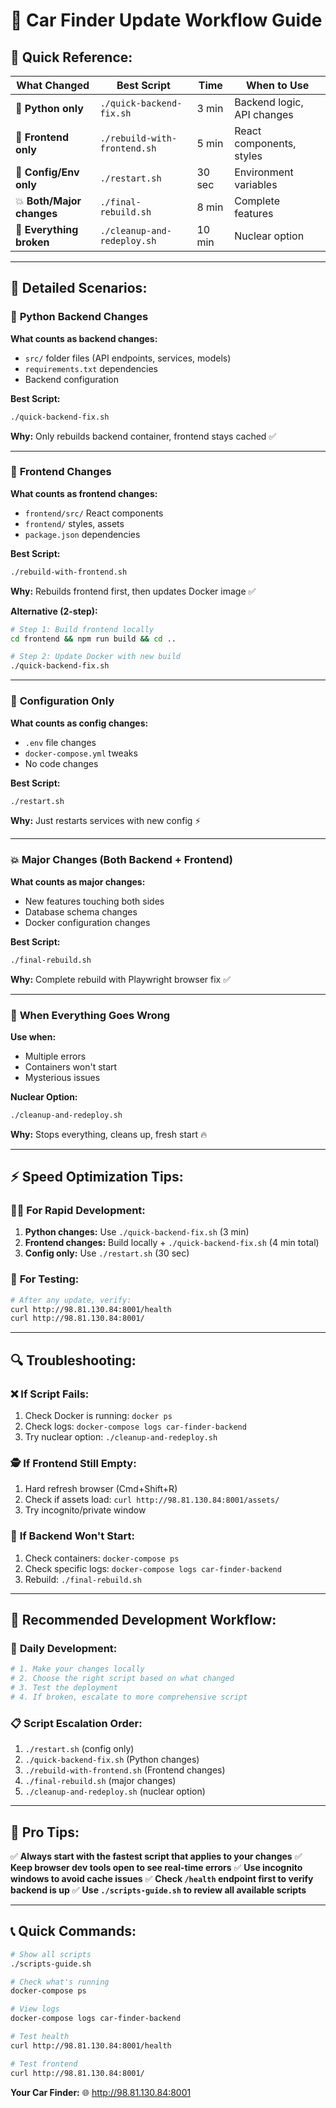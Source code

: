 # 🔄 Car Finder Update Workflow Guide

## 🎯 **Quick Reference:**

| **What Changed** | **Best Script** | **Time** | **When to Use** |
|------------------|----------------|----------|-----------------|
| 🐍 **Python only** | `./quick-backend-fix.sh` | 3 min | Backend logic, API changes |
| 🎨 **Frontend only** | `./rebuild-with-frontend.sh` | 5 min | React components, styles |
| 🔧 **Config/Env only** | `./restart.sh` | 30 sec | Environment variables |
| 💥 **Both/Major changes** | `./final-rebuild.sh` | 8 min | Complete features |
| 🧹 **Everything broken** | `./cleanup-and-redeploy.sh` | 10 min | Nuclear option |

---

## 📝 **Detailed Scenarios:**

### 🐍 **Python Backend Changes**
**What counts as backend changes:**
- `src/` folder files (API endpoints, services, models)
- `requirements.txt` dependencies
- Backend configuration

**Best Script:**
```bash
./quick-backend-fix.sh
```
**Why:** Only rebuilds backend container, frontend stays cached ✅

---

### 🎨 **Frontend Changes**
**What counts as frontend changes:**
- `frontend/src/` React components
- `frontend/` styles, assets
- `package.json` dependencies

**Best Script:**
```bash
./rebuild-with-frontend.sh
```
**Why:** Rebuilds frontend first, then updates Docker image ✅

**Alternative (2-step):**
```bash
# Step 1: Build frontend locally
cd frontend && npm run build && cd ..

# Step 2: Update Docker with new build
./quick-backend-fix.sh
```

---

### 🔧 **Configuration Only**
**What counts as config changes:**
- `.env` file changes
- `docker-compose.yml` tweaks
- No code changes

**Best Script:**
```bash
./restart.sh
```
**Why:** Just restarts services with new config ⚡

---

### 💥 **Major Changes (Both Backend + Frontend)**
**What counts as major changes:**
- New features touching both sides
- Database schema changes
- Docker configuration changes

**Best Script:**
```bash
./final-rebuild.sh
```
**Why:** Complete rebuild with Playwright browser fix ✅

---

### 🧹 **When Everything Goes Wrong**
**Use when:**
- Multiple errors
- Containers won't start
- Mysterious issues

**Nuclear Option:**
```bash
./cleanup-and-redeploy.sh
```
**Why:** Stops everything, cleans up, fresh start 🔥

---

## ⚡ **Speed Optimization Tips:**

### 🏃‍♂️ **For Rapid Development:**
1. **Python changes:** Use `./quick-backend-fix.sh` (3 min)
2. **Frontend changes:** Build locally + `./quick-backend-fix.sh` (4 min total)
3. **Config only:** Use `./restart.sh` (30 sec)

### 🧪 **For Testing:**
```bash
# After any update, verify:
curl http://98.81.130.84:8001/health
curl http://98.81.130.84:8001/
```

---

## 🔍 **Troubleshooting:**

### ❌ **If Script Fails:**
1. Check Docker is running: `docker ps`
2. Check logs: `docker-compose logs car-finder-backend`
3. Try nuclear option: `./cleanup-and-redeploy.sh`

### 🕵️ **If Frontend Still Empty:**
1. Hard refresh browser (Cmd+Shift+R)
2. Check if assets load: `curl http://98.81.130.84:8001/assets/`
3. Try incognito/private window

### 🚨 **If Backend Won't Start:**
1. Check containers: `docker-compose ps`
2. Check specific logs: `docker-compose logs car-finder-backend`
3. Rebuild: `./final-rebuild.sh`

---

## 🎯 **Recommended Development Workflow:**

### 🔄 **Daily Development:**
```bash
# 1. Make your changes locally
# 2. Choose the right script based on what changed
# 3. Test the deployment
# 4. If broken, escalate to more comprehensive script
```

### 📋 **Script Escalation Order:**
1. `./restart.sh` (config only)
2. `./quick-backend-fix.sh` (Python changes)
3. `./rebuild-with-frontend.sh` (Frontend changes)
4. `./final-rebuild.sh` (major changes)
5. `./cleanup-and-redeploy.sh` (nuclear option)

---

## 🚀 **Pro Tips:**

✅ **Always start with the fastest script that applies to your changes**
✅ **Keep browser dev tools open to see real-time errors**
✅ **Use incognito windows to avoid cache issues**
✅ **Check `/health` endpoint first to verify backend is up**
✅ **Use `./scripts-guide.sh` to review all available scripts**

---

## 📞 **Quick Commands:**

```bash
# Show all scripts
./scripts-guide.sh

# Check what's running
docker-compose ps

# View logs
docker-compose logs car-finder-backend

# Test health
curl http://98.81.130.84:8001/health

# Test frontend
curl http://98.81.130.84:8001/
```

**Your Car Finder:** 🌐 http://98.81.130.84:8001 